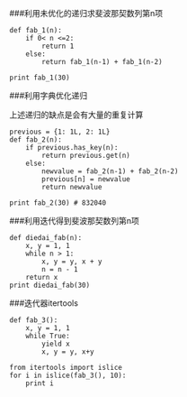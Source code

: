 ###利用未优化的递归求斐波那契数列第n项

    def fab_1(n):
        if 0< n <=2:
            return 1
        else:
            return fab_1(n-1) + fab_1(n-2)
 
    print fab_1(30)


###利用字典优化递归

上述递归的缺点是会有大量的重复计算

    previous = {1: 1L, 2: 1L}
    def fab_2(n):
        if previous.has_key(n):
            return previous.get(n)
        else:
            newvalue = fab_2(n-1) + fab_2(n-2)
            previous[n] = newvalue
            return newvalue
     
    print fab_2(30) # 832040




###利用迭代得到斐波那契数列第n项

    def diedai_fab(n):
        x, y = 1, 1
        while n > 1:
            x, y = y, x + y
            n = n - 1
        return x
    print diedai_fab(30)

###迭代器itertools

    def fab_3():
        x, y = 1, 1
        while True:
            yield x
            x, y = y, x+y
        
    from itertools import islice
    for i in islice(fab_3(), 10):
        print i 

